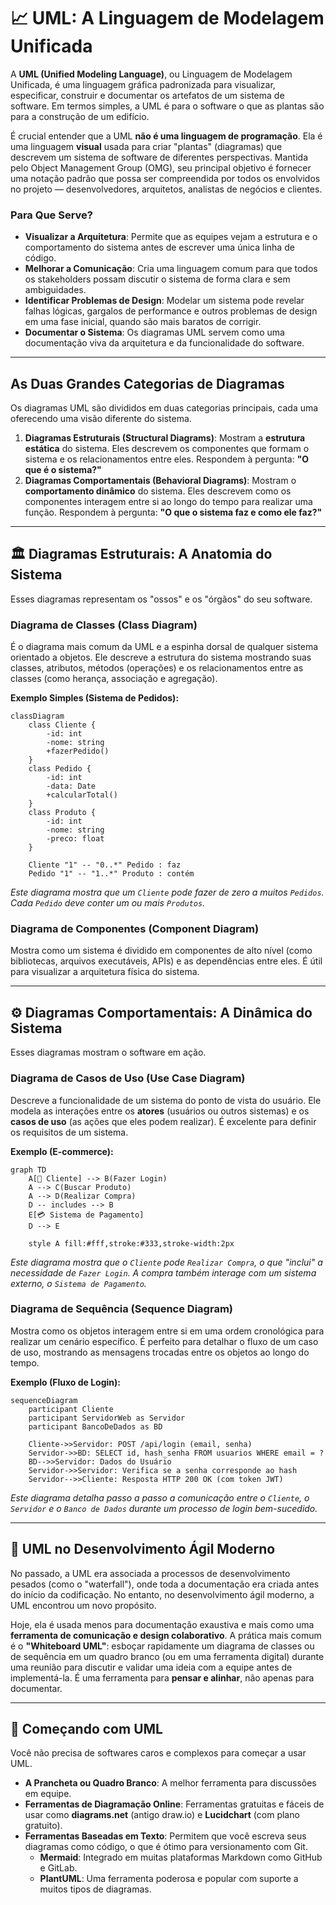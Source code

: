 # 📈 UML: A Linguagem de Modelagem Unificada

A **UML (Unified Modeling Language)**, ou Linguagem de Modelagem Unificada, é uma linguagem gráfica padronizada para visualizar, especificar, construir e documentar os artefatos de um sistema de software. Em termos simples, a UML é para o software o que as plantas são para a construção de um edifício.

É crucial entender que a UML **não é uma linguagem de programação**. Ela é uma linguagem **visual** usada para criar "plantas" (diagramas) que descrevem um sistema de software de diferentes perspectivas. Mantida pelo Object Management Group (OMG), seu principal objetivo é fornecer uma notação padrão que possa ser compreendida por todos os envolvidos no projeto — desenvolvedores, arquitetos, analistas de negócios e clientes.

### Para Que Serve?

  - **Visualizar a Arquitetura**: Permite que as equipes vejam a estrutura e o comportamento do sistema antes de escrever uma única linha de código.
  - **Melhorar a Comunicação**: Cria uma linguagem comum para que todos os stakeholders possam discutir o sistema de forma clara e sem ambiguidades.
  - **Identificar Problemas de Design**: Modelar um sistema pode revelar falhas lógicas, gargalos de performance e outros problemas de design em uma fase inicial, quando são mais baratos de corrigir.
  - **Documentar o Sistema**: Os diagramas UML servem como uma documentação viva da arquitetura e da funcionalidade do software.

-----

## As Duas Grandes Categorias de Diagramas

Os diagramas UML são divididos em duas categorias principais, cada uma oferecendo uma visão diferente do sistema.

1.  **Diagramas Estruturais (Structural Diagrams)**: Mostram a **estrutura estática** do sistema. Eles descrevem os componentes que formam o sistema e os relacionamentos entre eles. Respondem à pergunta: **"O que é o sistema?"**
2.  **Diagramas Comportamentais (Behavioral Diagrams)**: Mostram o **comportamento dinâmico** do sistema. Eles descrevem como os componentes interagem entre si ao longo do tempo para realizar uma função. Respondem à pergunta: **"O que o sistema faz e como ele faz?"**

-----

## 🏛️ Diagramas Estruturais: A Anatomia do Sistema

Esses diagramas representam os "ossos" e os "órgãos" do seu software.

### Diagrama de Classes (Class Diagram)

É o diagrama mais comum da UML e a espinha dorsal de qualquer sistema orientado a objetos. Ele descreve a estrutura do sistema mostrando suas classes, atributos, métodos (operações) e os relacionamentos entre as classes (como herança, associação e agregação).

**Exemplo Simples (Sistema de Pedidos):**

```mermaid
classDiagram
    class Cliente {
        -id: int
        -nome: string
        +fazerPedido()
    }
    class Pedido {
        -id: int
        -data: Date
        +calcularTotal()
    }
    class Produto {
        -id: int
        -nome: string
        -preco: float
    }

    Cliente "1" -- "0..*" Pedido : faz
    Pedido "1" -- "1..*" Produto : contém
```

*Este diagrama mostra que um `Cliente` pode fazer de zero a muitos `Pedidos`. Cada `Pedido` deve conter um ou mais `Produtos`.*

### Diagrama de Componentes (Component Diagram)

Mostra como um sistema é dividido em componentes de alto nível (como bibliotecas, arquivos executáveis, APIs) e as dependências entre eles. É útil para visualizar a arquitetura física do sistema.

-----

## ⚙️ Diagramas Comportamentais: A Dinâmica do Sistema

Esses diagramas mostram o software em ação.

### Diagrama de Casos de Uso (Use Case Diagram)

Descreve a funcionalidade de um sistema do ponto de vista do usuário. Ele modela as interações entre os **atores** (usuários ou outros sistemas) e os **casos de uso** (as ações que eles podem realizar). É excelente para definir os requisitos de um sistema.

**Exemplo (E-commerce):**

```mermaid
graph TD
    A[👤 Cliente] --> B(Fazer Login)
    A --> C(Buscar Produto)
    A --> D(Realizar Compra)
    D -- includes --> B
    E[💳 Sistema de Pagamento]
    D --> E
    
    style A fill:#fff,stroke:#333,stroke-width:2px
```

*Este diagrama mostra que o `Cliente` pode `Realizar Compra`, o que "inclui" a necessidade de `Fazer Login`. A compra também interage com um sistema externo, o `Sistema de Pagamento`.*

### Diagrama de Sequência (Sequence Diagram)

Mostra como os objetos interagem entre si em uma ordem cronológica para realizar um cenário específico. É perfeito para detalhar o fluxo de um caso de uso, mostrando as mensagens trocadas entre os objetos ao longo do tempo.

**Exemplo (Fluxo de Login):**

```mermaid
sequenceDiagram
    participant Cliente
    participant ServidorWeb as Servidor
    participant BancoDeDados as BD

    Cliente->>Servidor: POST /api/login (email, senha)
    Servidor->>BD: SELECT id, hash_senha FROM usuarios WHERE email = ?
    BD-->>Servidor: Dados do Usuário
    Servidor->>Servidor: Verifica se a senha corresponde ao hash
    Servidor-->>Cliente: Resposta HTTP 200 OK (com token JWT)
```

*Este diagrama detalha passo a passo a comunicação entre o `Cliente`, o `Servidor` e o `Banco de Dados` durante um processo de login bem-sucedido.*

-----

## 🤔 UML no Desenvolvimento Ágil Moderno

No passado, a UML era associada a processos de desenvolvimento pesados (como o "waterfall"), onde toda a documentação era criada antes do início da codificação. No entanto, no desenvolvimento ágil moderno, a UML encontrou um novo propósito.

Hoje, ela é usada menos para documentação exaustiva e mais como uma **ferramenta de comunicação e design colaborativo**. A prática mais comum é o **"Whiteboard UML"**: esboçar rapidamente um diagrama de classes ou de sequência em um quadro branco (ou em uma ferramenta digital) durante uma reunião para discutir e validar uma ideia com a equipe antes de implementá-la. É uma ferramenta para **pensar e alinhar**, não apenas para documentar.

-----

## 🚀 Começando com UML

Você não precisa de softwares caros e complexos para começar a usar UML.

  - **A Prancheta ou Quadro Branco**: A melhor ferramenta para discussões em equipe.
  - **Ferramentas de Diagramação Online**: Ferramentas gratuitas e fáceis de usar como **diagrams.net** (antigo draw.io) e **Lucidchart** (com plano gratuito).
  - **Ferramentas Baseadas em Texto**: Permitem que você escreva seus diagramas como código, o que é ótimo para versionamento com Git.
      - **Mermaid**: Integrado em muitas plataformas Markdown como GitHub e GitLab.
      - **PlantUML**: Uma ferramenta poderosa e popular com suporte a muitos tipos de diagramas.